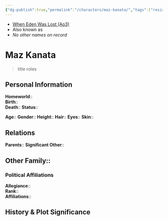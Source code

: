 ```yaml
---
{"dg-publish":true,"permalink":"/characters/maz-kanata/","tags":["resistance","pirate","forcesensitive","unfinished"],"noteIcon":"saber1"}
---
```


- [When Eden Was Lost (Ao3)](https://archiveofourown.org/works/19334440/chapters/45992584)
- Also known as
- *No other names on record*
# Maz Kanata
>title roles

## Personal Information

**Homeworld**::  
**Birth**::  
**Death**:: 
**Status**::

**Age**:: 
**Gender**:: 
**Height**:: 
**Hair**:: 
**Eyes**:: 
**Skin**:: 

## Relations

**Parents**:: 
**Significant Other**::

**Other Family**::
- 

### Political Affiliations

**Allegiance**::  
**Rank**::  
**Affiliations**::  

## History & Plot Significance

